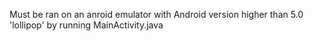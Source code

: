 Must be ran on an anroid emulator with Android version higher than 5.0 'lollipop' by running MainActivity.java
